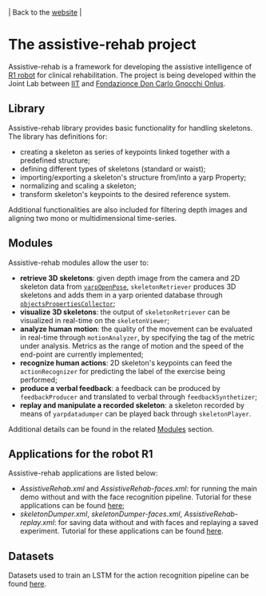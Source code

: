 | Back to the [website](https://robotology.github.io/assistive-rehab/doc/mkdocs/site/index.html) |

# The assistive-rehab project

Assistive-rehab is a framework for developing the assistive intelligence of [R1 robot](https://www.youtube.com/watch?v=TBphNGW6m4o) for clinical rehabilitation. The project is being developed within the Joint Lab between [IIT](https://www.iit.it) and [Fondazionce Don Carlo Gnocchi Onlus](https://www.dongnocchi.it).

## Library

Assistive-rehab library provides basic functionality for handling skeletons.
The library has definitions for:

- creating a skeleton as series of keypoints linked together with a predefined structure;
- defining different types of skeletons (standard or waist);
- importing/exporting a skeleton's structure from/into a yarp Property;
- normalizing and scaling a skeleton;
- transform skeleton's keypoints to the desired reference system.

Additional functionalities are also included for filtering depth images and aligning two mono or multidimensional time-series.

## Modules

Assistive-rehab modules allow the user to:

- **retrieve 3D skeletons**: given depth image from the camera and 2D skeleton data from [`yarpOpenPose`](https://github.com/robotology/human-sensing), `skeletonRetriever` produces 3D skeletons and adds them in a yarp oriented database through [`objectsPropertiesCollector`](http://www.icub.org/doc/icub-main/group__objectsPropertiesCollector.html);
- **visualize 3D skeletons**: the output of `skeletonRetriever` can be visualized in real-time on the `skeletonViewer`;
- **analyze human motion**: the quality of the movement can be evaluated in real-time through `motionAnalyzer`, by specifying the tag of the metric under analysis. Metrics as the range of motion and the speed of the end-point are currently implemented;
- **recognize human actions**: 2D skeleton's keypoints can feed the `actionRecognizer` for predicting the label of the exercise being performed;
- **produce a verbal feedback**: a feedback can be produced by `feedbackProducer` and translated to verbal through `feedbackSynthetizer`;
- **replay and manipulate a recorded skeleton**: a skeleton recorded by means of `yarpdatadumper` can be played back through `skeletonPlayer`.  

Additional details can be found in the related [Modules](https://robotology.github.io/assistive-rehab/doc/doxygen/doc/html/modules.html) section.

## Applications for the robot R1

Assistive-rehab applications are listed below:

- _AssistiveRehab.xml_ and _AssistiveRehab-faces.xml_: for running the main demo without and with the face recognition pipeline. Tutorial for these applications can be found [here](https://robotology.github.io/assistive-rehab/doc/mkdocs/site/main_apps/);
- _skeletonDumper.xml_, _skeletonDumper-faces.xml_, _AssistiveRehab-replay.xml_: for saving data without and with faces and replaying a saved experiment. Tutorial for these applications can be found [here](https://robotology.github.io/assistive-rehab/doc/mkdocs/site/replay_an_experiment/).

## Datasets

Datasets used to train an LSTM for the action recognition pipeline can be found [here](https://github.com/robotology/assistive-rehab-storage).
